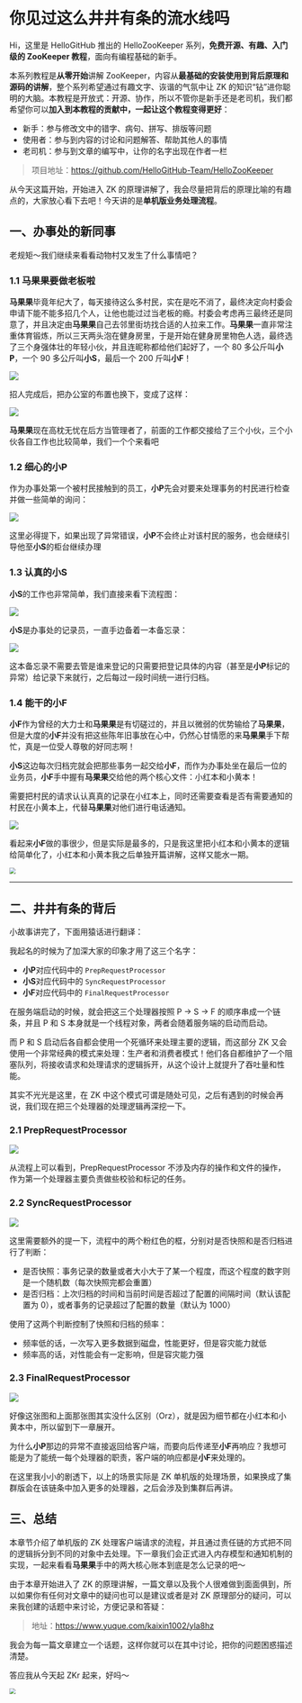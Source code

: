 # 你见过这么井井有条的流水线吗

Hi，这里是 HelloGitHub 推出的 HelloZooKeeper 系列，**免费开源、有趣、入门级的 ZooKeeper 教程**，面向有编程基础的新手。

本系列教程是**从零开始**讲解 ZooKeeper，内容从**最基础的安装使用到背后原理和源码的讲解**，整个系列希望通过有趣文字、诙谐的气氛中让 ZK 的知识“钻”进你聪明的大脑。本教程是开放式：开源、协作，所以不管你是新手还是老司机，我们都希望你可以**加入到本教程的贡献中，一起让这个教程变得更好**：

- 新手：参与修改文中的错字、病句、拼写、排版等问题
- 使用者：参与到内容的讨论和问题解答、帮助其他人的事情
- 老司机：参与到文章的编写中，让你的名字出现在作者一栏

> 项目地址：https://github.com/HelloGitHub-Team/HelloZooKeeper

从今天这篇开始，开始进入 ZK 的原理讲解了，我会尽量把背后的原理比喻的有趣点的，大家放心看下去吧！今天讲的是**单机版业务处理流程**。

## 一、办事处的新同事

老规矩～我们继续来看看动物村又发生了什么事情吧？

### 1.1 马果果要做老板啦

**马果果**毕竟年纪大了，每天接待这么多村民，实在是吃不消了，最终决定向村委会申请下能不能多招几个人，让他也能过过当老板的瘾。村委会考虑再三最终还是同意了，并且决定由**马果果**自己去邻里街坊找合适的人拉来工作。**马果果**一直非常注重体育锻炼，所以三天两头泡在健身房里，于是开始在健身房里物色人选，最终选了三个身强体壮的年轻小伙，并且连昵称都给他们起好了，一个 80 多公斤叫**小P**，一个 90 多公斤叫**小S**，最后一个 200 斤叫**小F**！

![](./images/1.png)

招人完成后，把办公室的布置也换下，变成了这样：

![](./images/2.png)

**马果果**现在高枕无忧在后方当管理者了，前面的工作都交接给了三个小伙，三个小伙各自工作也比较简单，我们一个个来看吧

### 1.2 细心的小P

作为办事处第一个被村民接触到的员工，**小P**先会对要来处理事务的村民进行检查并做一些简单的询问：

![](./images/3.png)

这里必得提下，如果出现了异常错误，**小P**不会终止对该村民的服务，也会继续引导他至**小S**的柜台继续办理

### 1.3 认真的小S

**小S**的工作也非常简单，我们直接来看下流程图：

![](./images/4.png)

**小S**是办事处的记录员，一直手边备着一本备忘录：

![](./images/5.png)

这本备忘录不需要去管是谁来登记的只需要把登记具体的内容（甚至是**小P**标记的异常）给记录下来就行，之后每过一段时间统一进行归档。

### 1.4 能干的小F

**小F**作为曾经的大力士和**马果果**是有切磋过的，并且以微弱的优势输给了**马果果**，但是大度的**小F**并没有把这些陈年旧事放在心中，仍然心甘情愿的来**马果果**手下帮忙，真是一位受人尊敬的好同志啊！

**小S**这边每次归档完就会把那些事务一起交给**小F**，而作为办事处坐在最后一位的业务员，**小F**手中握有**马果果**交给他的两个核心文件：小红本和小黄本！

需要把村民的请求认认真真的记录在小红本上，同时还需要查看是否有需要通知的村民在小黄本上，代替**马果果**对他们进行电话通知。

![](./images/6.png)

看起来**小F**做的事很少，但是实际是最多的，只是我这里把小红本和小黄本的逻辑给简单化了，小红本和小黄本我之后单独开篇讲解，这样又能水一期。

<img src="./images/7.jpeg" style="zoom:70%;" />

---

## 二、井井有条的背后

小故事讲完了，下面用猿话进行翻译：

我起名的时候为了加深大家的印象才用了这三个名字：

- **小P**对应代码中的 `PrepRequestProcessor` 
- **小S**对应代码中的 `SyncRequestProcessor`
- **小F**对应代码中的 `FinalRequestProcessor`

在服务端启动的时候，就会把这三个处理器按照 P -> S -> F 的顺序串成一个链条，并且 P 和 S 本身就是一个线程对象，两者会随着服务端的启动而启动。

而 P 和 S 启动后各自都会使用一个死循环来处理主要的逻辑，而这部分 ZK 又会使用一个非常经典的模式来处理：生产者和消费者模式！他们各自都维护了一个阻塞队列，将接收请求和处理请求的逻辑拆开，从这个设计上就提升了吞吐量和性能。

其实不光光是这里，在 ZK 中这个模式可谓是随处可见，之后有遇到的时候会再说，我们现在把三个处理器的处理逻辑再深挖一下。

### 2.1 PrepRequestProcessor

![](./images/8.png)

从流程上可以看到，PrepRequestProcessor 不涉及内存的操作和文件的操作，作为第一个处理器主要负责做些校验和标记的任务。

### 2.2 SyncRequestProcessor

![](./images/9.png)

这里需要额外的提一下，流程中的两个粉红色的框，分别对是否快照和是否归档进行了判断：

- 是否快照：事务记录的数量或者大小大于了某一个程度，而这个程度的数字则是一个随机数（每次快照完都会重置）
- 是否归档：上次归档的时间和当前时间是否超过了配置的间隔时间（默认该配置为 0），或者事务的记录超过了配置的数量（默认为 1000）

使用了这两个判断控制了快照和归档的频率：

- 频率低的话，一次写入更多数据到磁盘，性能更好，但是容灾能力就低
- 频率高的话，对性能会有一定影响，但是容灾能力强

### 2.3 FinalRequestProcessor

![](./images/10.png)

好像这张图和上面那张图其实没什么区别（Orz），就是因为细节都在小红本和小黄本中，所以留到下一章展开。

为什么**小P**那边的异常不直接返回给客户端，而要向后传递至**小F**再响应？我想可能是为了能统一每个处理器的职责，客户端的响应都是**小F**来处理的。

在这里我小小的剧透下，以上的场景实际是 ZK 单机版的处理场景，如果换成了集群版会在该链条中加入更多的处理器，之后会涉及到集群后再讲。

## 三、总结

本章节介绍了单机版的 ZK 处理客户端请求的流程，并且通过责任链的方式把不同的逻辑拆分到不同的对象中去处理。下一章我们会正式进入内存模型和通知机制的实现，一起来看看**马果果**手中的两大核心账本到底是怎么记录的吧～

由于本章开始进入了 ZK 的原理讲解，一篇文章以及我个人很难做到面面俱到，所以如果你有任何对文章中的疑问也可以是建议或者是对 ZK 原理部分的疑问，可以来我创建的话题中来讨论，方便记录和答疑：

> 地址：https://www.yuque.com/kaixin1002/yla8hz

我会为每一篇文章建立一个话题，这样你就可以在其中讨论，把你的问题困惑描述清楚。

答应我从今天起 ZKr 起来，好吗～

<img src="./images/11.gif" style="zoom:67%;" />